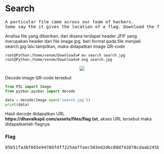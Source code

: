 <h1><b>Search</h1></b>
<pre>
A particular file came across our team of hackers. 
Some say the it gives the location of a flag. Download the file <a href="http://static.beast.sdslabs.co/static/SEARCH/search.zip">here</a>.
</pre>
<p>Analisa file yang diberikan, dan disana terdapat header JFIF yang merupakan header dari file image jpg. beri format pada file menjadi search.jpg lalu tampilkan, maka didapatkan image QR-code</p>

```console
root@Python:/home/venom/Downloads# mv search search.jpg
root@Python:/home/venom/Downloads# eog search.jpg 
```
<p align='center'>
  <img src="https://github.com/enomarozi/BackdoorCTF_Writeup/blob/master/Images/search.jpg">
</p>
<p>Decode image QR-code tersebut</p>

```python
from PIL import Image
from pyzbar.pyzbar import decode

data = decode(Image.open('search.jpg'))
print(data)
```
<p>Hasil decode didapatkan URL <b>https://dhavalkapil.com/assets/files/flag.txt</b>, akses URL tersebut maka didapatkanlah flagnya</p>
<h3><b>Flag</b></h3>
<pre>
05b51fa36f665e94780fdf7225aaffaec503ed2dbc88d742078cdaab245b536e
</pre>
